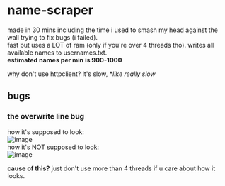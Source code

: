 # name-scraper
made in 30 mins including the time i used to smash my head against the wall trying to fix bugs (i failed).  
fast but uses a LOT of ram (only if you're over 4 threads tho). writes all available names to usernames.txt.  
**estimated names per min is 900-1000**

why don't use httpclient? it's slow, **like really slow*

## bugs
### the overwrite line bug
how it's supposed to look:   
![image](https://user-images.githubusercontent.com/85313522/130303171-e6bdd429-d30c-410c-a9df-1583fa3b8bd4.png)  
how it's NOT supposed to look:  
![image](https://user-images.githubusercontent.com/85313522/130303154-25a628a9-d083-4cbf-b882-9a4735ceed20.png)

**cause of this?**
just don't use more than 4 threads if u care about how it looks.
